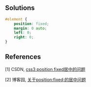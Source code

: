 ## Solutions
```css
#element {
    position: fixed;
    margin: 0 auto;
    left: 0;
    right: 0;
}
```

## References
[1] CSDN, [css3 position fixed居中的问题](https://blog.csdn.net/xiebaochun/article/details/27679023)

[2] 博客园, [关于position:fixed;的居中问题](https://www.cnblogs.com/zywaf/p/7217102.html)
